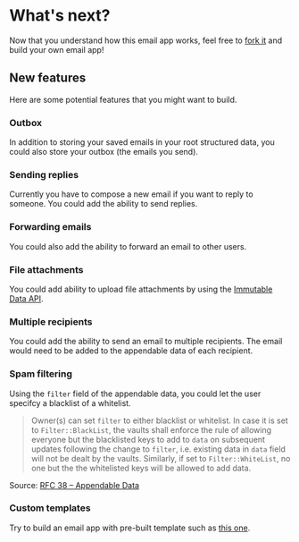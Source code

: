 # What's next?

Now that you understand how this email app works, feel free to [fork it](https://github.com/maidsafe/safe_examples) and build your own email app!

## New features

Here are some potential features that you might want to build.

### Outbox

In addition to storing your saved emails in your root structured data, you could also store your outbox (the emails you send).

### Sending replies

Currently you have to compose a new email if you want to reply to someone. You could add the ability to send replies.

### Forwarding emails

You could also add the ability to forward an email to other users.

### File attachments

You could add ability to upload file attachments by using the [Immutable Data API](https://github.com/maidsafe/rfcs/blob/master/text/0042-launcher-api-v0.6/api/immutable_data.md).

### Multiple recipients

You could add the ability to send an email to multiple recipients. The email would need to be added to the appendable data of each recipient.

### Spam filtering

Using the `filter` field of the appendable data, you could let the user specifcy a blacklist of a whitelist.

> Owner(s) can set `filter` to either blacklist or whitelist. In case it is set to `Filter::BlackList`, the vaults shall enforce the rule of allowing everyone but the blacklisted keys to add to `data` on subsequent updates following the change to `filter`, i.e. existing data in `data` field will not be dealt by the vaults. Similarly, if set to `Filter::WhiteList`, no one but the the whitelisted keys will be allowed to add data.

Source: [RFC 38 – Appendable Data](https://github.com/maidsafe/rfcs/blob/master/text/0038-appendable-data/0038-appendable-data.md)

### Custom templates

Try to build an email app with pre-built template such as [this one](http://purecss.io/layouts/email/).
